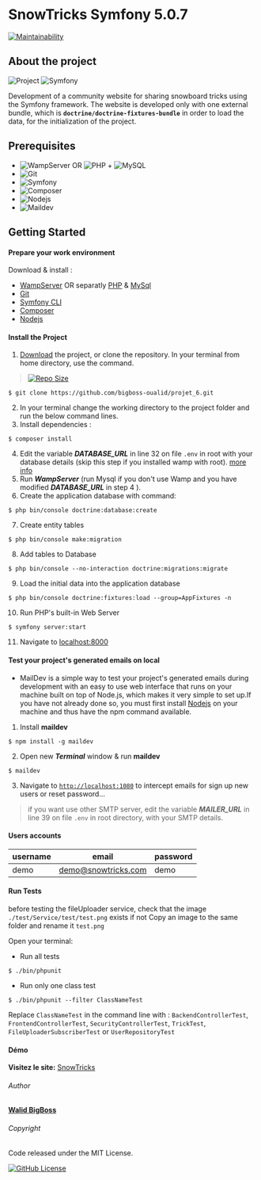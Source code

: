 # SnowTricks Symfony 5.0.7

[![Maintainability](https://api.codeclimate.com/v1/badges/a744ca7deb74463ec50a/maintainability)](https://codeclimate.com/github/bigboss-oualid/projet_6/maintainability)

## About the project

![Project](https://img.shields.io/badge/Project-6-blue.svg)
![Symfony](https://img.shields.io/badge/Symfony-v5.0.7-Lime.svg)

Development of a community website for sharing snowboard tricks using the Symfony framework. The website is developed only with one external bundle, which is **```doctrine/doctrine-fixtures-bundle```** in order to load the data, for the initialization of the project.

## Prerequisites

* ![WampServer](https://img.shields.io/badge/WampServer-v3.2.0-DeepPink.svg) OR ![PHP](https://img.shields.io/badge/PHP-v7.4.7-SlateBlue.svg) + ![MySQL](https://img.shields.io/badge/MySQL-v8.0.19-Goldenrod.svg)
* ![Git](https://img.shields.io/badge/Git-v2.26.2-OrangeRed.svg)
* ![Symfony](https://img.shields.io/badge/Symfony-v5.0.7-Lime.svg)
* ![Composer](https://img.shields.io/badge/Composer-v1.10.6-SaddleBrown.svg)
* ![Nodejs](https://img.shields.io/badge/Nodejs-v14.4.0-DarkGreen.svg)
* ![Maildev](https://img.shields.io/badge/Maildev-v1.1.0-DeepSkyBlue.svg)
## Getting Started
#### Prepare your work environment
Download & install :
- [WampServer](https://www.wampserver.com/) OR separatly [PHP](https://www.php.net/manual/fr/install.php) & [MySql](https://dev.mysql.com/downloads/mysql/#downloads)
- [Git](https://git-scm.com/download)
- [Symfony CLI](https://symfony.com/download)
- [Composer](https://getcomposer.org/download/)
- [Nodejs](https://nodejs.org/fr/)

#### Install the Project
1. [Download](https://codeload.github.com/bigboss-oualid/projet_6/zip/master) the project, or clone the repository. In your terminal from home directory, use the command.
> [![Repo Size](https://img.shields.io/github/repo-size/bigboss-oualid/projet_6?label=Repo+Size)](https://github.com/bigboss-oualid/projet_6/tree/master)
```shell
$ git clone https://github.com/bigboss-oualid/projet_6.git
```
2. In your terminal change the working directory to the project folder and run the below command lines.
3. Install dependencies :
```shell 
$ composer install
```
4. Edit the variable ***DATABASE_URL*** in line 32 on file ```.env``` in root with your database details (skip this step if you installed wamp with root). [more info](https://symfony.com/doc/current/doctrine.html#configuring-the-database)
5. Run ***WampServer*** (run Mysql if you don't use Wamp and you have modified ***DATABASE_URL*** in step 4 ).
6. Create the application database with command: 
```shell 
$ php bin/console doctrine:database:create
```
7. Create entity tables
```shell
$ php bin/console make:migration
```
8. Add tables to Database 
```shell 
$ php bin/console --no-interaction doctrine:migrations:migrate
```
9. Load the initial data into the application database
```shell 
$ php bin/console doctrine:fixtures:load --group=AppFixtures -n
```
10. Run PHP's built-in Web Server 
```shell 
$ symfony server:start
```
11. Navigate to [localhost:8000](http://localhost:8000) 

#### Test your project's generated emails on local
* MailDev is a simple way to test your project's generated emails during development with an easy to use web interface that runs on your machine built on top of Node.js, which makes it very simple to set up.If you have not already done so, you must first install [Nodejs](https://nodejs.org/fr/) on your machine and thus have the npm command available.

1. Install **maildev**
```shell 
$ npm install -g maildev
```
2. Open new ***Terminal*** window & run **maildev** 
```shell 
$ maildev
```
3. Navigate to [```http://localhost:1080```](http://localhost:1080) to intercept emails for sign up new users or reset password...

> if you want use other SMTP server, edit the variable ***MAILER_URL*** in line 39 on file ```.env``` in root directory, with your SMTP details. 

#### Users accounts
username | email | password
---- | ----- | --------
demo| demo@snowtricks.com | demo  
 
#### Run Tests
before testing the fileUploader service, check that the image `./test/Service/test/test.png` exists if not Copy an image to the same folder and rename it `test.png`

Open your terminal:

* Run all tests 
```shell
$ ./bin/phpunit
```
* Run only one class test
```shell
$ ./bin/phpunit --filter ClassNameTest
```
Replace ``ClassNameTest`` in the command line with :
`BackendControllerTest`, `FrontendControllerTest`, `SecurityControllerTest`, `TrickTest`, `FileUploaderSubscriberTest` or `UserRepositoryTest`

#### Démo
**Visitez le site:**  [SnowTricks](https://snowtricks.it-bigboss.de/ "Jimmy Sweat")

 
###### Author
[**Walid BigBoss**](https://it-bigboss.de)

###### Copyright

Code released under the MIT License.

[![GitHub License](https://img.shields.io/github/license/bigboss-oualid/projet_6.svg?label=License)](https://github.com/bigboss-oualid/projet_6/blob/master/LICENSE.md)

 
